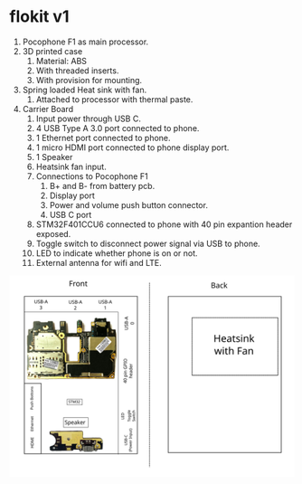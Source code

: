# flokit v1

1. Pocophone F1 as main processor.
2. 3D printed case
    1. Material: ABS 
    2. With threaded inserts.
    3. With provision for mounting. 
3. Spring loaded Heat sink with fan.
    1. Attached to processor with thermal paste. 
4. Carrier Board
    1. Input power through USB C. 
    2. 4 USB Type A 3.0 port connected to phone.
    3. 1 Ethernet port connected to phone.
    4. 1 micro HDMI port connected to phone display port.
    5. 1 Speaker
    6. Heatsink fan input.
    7. Connections to Pocophone F1
        1. B+ and B- from battery pcb.
        2. Display port
        3. Power and volume push button connector.
        4. USB C port
    8. STM32F401CCU6 connected to phone with 40 pin expantion header exposed.
    9. Toggle switch to disconnect power signal via USB to phone.
    10. LED to indicate whether phone is on or not.
    11. External antenna for wifi and LTE.

  
![carrier_board](./carrier_board.svg)
